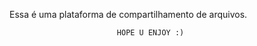 Essa é uma plataforma de compartilhamento de arquivos. 









                            HOPE U ENJOY :)
